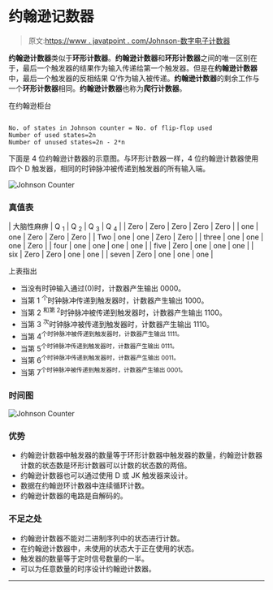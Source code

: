 # 约翰逊记数器

> 原文:[https://www . javatpoint . com/Johnson-数字电子计数器](https://www.javatpoint.com/johnson-counter-in-digital-electronics)

**约翰逊计数器**类似于**环形计数器**。**约翰逊计数器**和**环形计数器**之间的唯一区别在于，最后一个触发器的结果作为输入传递给第一个触发器。但是在**约翰逊计数器**中，最后一个触发器的反相结果 Q’作为输入被传递。**约翰逊计数器**的剩余工作与一个**环形计数器**相同。**约翰逊计数器**也称为**爬行计数器**。

在约翰逊柜台

```

No. of states in Johnson counter = No. of flip-flop used
Number of used states=2n
Number of unused states=2n - 2*n

```

下面是 4 位约翰逊计数器的示意图。与环形计数器一样，4 位约翰逊计数器使用四个 D 触发器，相同的时钟脉冲被传递到触发器的所有输入端。

![Johnson Counter](../Images/70ab2654f747d09f5efc317b9bd5d960.png)

### 真值表

| 大脑性麻痹 | Q <sub>1</sub> | Q <sub>2</sub> | Q <sub>3</sub> | Q <sub>4</sub> |
| Zero | Zero | Zero | Zero | Zero |
| one | one | Zero | Zero | Zero |
| Two | one | one | Zero | Zero |
| three | one | one | one | Zero |
| four | one | one | one | one |
| five | Zero | one | one | one |
| six | Zero | Zero | one | one |
| seven | Zero | one | one | one |

上表指出

*   当没有时钟输入通过(0)时，计数器产生输出 0000。
*   当第 1 <sup>个</sup>时钟脉冲传递到触发器时，计数器产生输出 1000。
*   当第 2 <sup>和第 2</sup>时钟脉冲被传递到触发器时，计数器产生输出 1100。
*   当第 3 <sup>次</sup>时钟脉冲被传递到触发器时，计数器产生输出 1110。
*   当第 4<sup>个时钟脉冲被传递到触发器时，计数器产生输出 1111。</sup>
*   当第 5<sup>个时钟脉冲传递到触发器时，计数器产生输出 0111。</sup>
*   当第 6<sup>个时钟脉冲传递到触发器时，计数器产生输出 0011。</sup>
*   当第 7<sup>个时钟脉冲被传递到触发器时，计数器产生输出 0001。</sup>

### 时间图

![Johnson Counter](../Images/37639b22b29c3093d2d5fa057da0455a.png)

### 优势

*   约翰逊计数器中触发器的数量等于环形计数器中触发器的数量，约翰逊计数器计数的状态数是环形计数器可以计数的状态数的两倍。
*   约翰逊计数器也可以通过使用 D 或 JK 触发器来设计。
*   数据在约翰逊环计数器中连续循环计数。
*   约翰逊计数器的电路是自解码的。

### 不足之处

*   约翰逊计数器不能对二进制序列中的状态进行计数。
*   在约翰逊计数器中，未使用的状态大于正在使用的状态。
*   触发器的数量等于定时信号数量的一半。
*   可以为任意数量的时序设计约翰逊计数器。

* * *